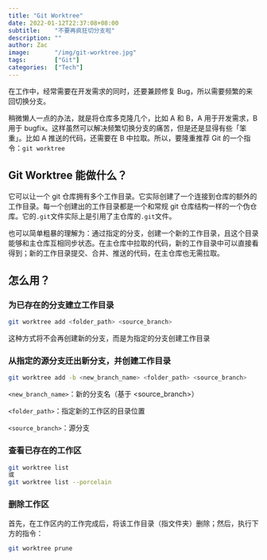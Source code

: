 ```yaml
---
title: "Git Worktree"
date: 2022-01-12T22:37:08+08:00
subtitle:    "不要再疯狂切分支啦"
description: ""
author: Zac
image:       "/img/git-worktree.jpg"
tags:        ["Git"]
categories:  ["Tech"]
---
```


在工作中，经常需要在开发需求的同时，还要兼顾修复 Bug，所以需要频繁的来回切换分支。

稍微懒人一点的办法，就是将仓库多克隆几个，比如 A 和 B，A 用于开发需求，B 用于 bugfix。这样虽然可以解决频繁切换分支的痛苦，但是还是显得有些「笨重」。比如 A 推送的代码，还需要在 B 中拉取。所以，要隆重推荐 Git 的一个指令：`git worktree`

## Git Worktree 能做什么？

它可以让一个 git 仓库拥有多个工作目录。它实际创建了一个连接到仓库的额外的工作目录。每一个创建出的工作目录都是一个和常规 git 仓库结构一样的一个伪仓库。它的`.git`文件实际上是引用了主仓库的`.git`文件。

也可以简单粗暴的理解为：通过指定的分支，创建一个新的工作目录，且这个目录能够和主仓库互相同步状态。在主仓库中拉取的代码，新的工作目录中可以直接看得到；新的工作目录提交、合并、推送的代码，在主仓库也无需拉取。

## 怎么用？

### 为已存在的分支建立工作目录

```bash
git worktree add <folder_path> <source_branch>
```

这种方式将不会再创建新的分支，而是为指定的分支创建工作目录

### 从指定的源分支迁出新分支，并创建工作目录

```bash
git worktree add -b <new_branch_name> <folder_path> <source_branch>
```

`<new_branch_name>`：新的分支名（基于 <source_branch>）

`<folder_path>`：指定新的工作区的目录位置

`<source_branch>`：源分支

### 查看已存在的工作区

```bash
git worktree list
或
git worktree list --porcelain
```

### 删除工作区

首先，在工作区内的工作完成后，将该工作目录（指文件夹）删除；然后，执行下方的指令：

```bash
git worktree prune
```

